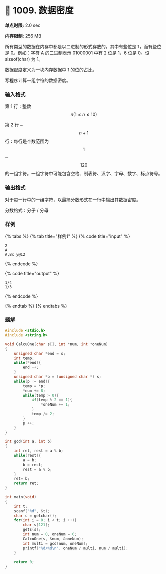 # 💚 1009. 数据密度

**单点时限:** 2.0 sec

**内存限制:** 256 MB

所有类型的数据在内存中都是以二进制的形式存放的。其中有些位是 1，而有些位是 0。例如：字符 A 的二进制表示 01000001 中有 2 位是 1，6 位是 0。设 sizeof(char) 为 1。

数据密度定义为一块内存数据中 1 的位的占比。

写程序计算一组字符的数据密度。

### 输入格式

第 1 行：整数$$n (1≤n≤10)$$

第 2 行 \~$$n+1$$ 行：每行是个数范围为$$1$$ \~ $$120$$的一组字符。一组字符中可能包含空格、制表符、汉字、字母、数字、标点符号。

### 输出格式

对于每一行中的一组字符，以最简分数形式在一行中输出其数据密度。

分数格式：分子 / 分母

### 样例

{% tabs %}
{% tab title="样例1" %}
{% code title="input" %}
```
2
A
A,Bx y@12
```
{% endcode %}

{% code title="output" %}
```
1/4
1/3
```
{% endcode %}


{% endtab %}
{% endtabs %}

### 题解

```c
#include <stdio.h>
#include <string.h> 

void CalcuOne(char s[], int *num, int *oneNum)
{
	unsigned char *end = s;
	int temp;
	while(*end){
		end ++;
	}
	unsigned char *p = (unsigned char *) s;
	while(p != end){
		temp = *p;
		*num += 8;
		while(temp > 0){
			if(temp % 2 == 1){
				*oneNum += 1;
			}
			temp /= 2;
		}
		p ++;	
	}
}

int gcd(int a, int b)
{
	int ret, rest = a % b;
	while(rest){
		a = b;
		b = rest;
		rest = a % b;
	}
	ret= b;
	return ret;
}

int main(void)
{
	int t;
	scanf("%d", &t);
	char c = getchar();
	for(int i = 0; i < t; i ++){
		char s[121];
		gets(s);
		int num = 0, oneNum = 0;
		CalcuOne(s, &num, &oneNum);
		int multi = gcd(num, oneNum);
		printf("%d/%d\n", oneNum / multi, num / multi);
	}
	
	return 0;
}
```

